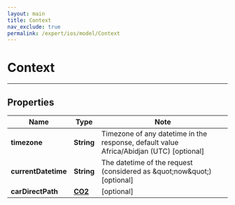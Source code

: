 ```yaml
---
layout: main
title: Context
nav_exclude: true
permalink: /expert/ios/model/Context
---
```


# Context

---

## Properties

Name | Type | Note
---- | ---- | ----
**timezone** | **String** | Timezone of any datetime in the response, default value Africa/Abidjan (UTC) [optional] 
**currentDatetime** | **String** | The datetime of the request (considered as \&quot;now\&quot;) [optional] 
**carDirectPath** | [**CO2**](CO2.md) | [optional] 

